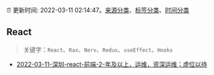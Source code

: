 :alarm_clock: 更新时间: 2022-03-11 02:14:47。[来源分类](../README.md)、[标签分类](../TAGS.md)、[时间分类](../TIMELINE.md)

## React


> 关键字：`React`、`Rax`、`Nerv`、`Redux`、`useEffect`、`Hooks`



- [2022-03-11-深圳-react-前端-2-年及以上，运维，资深运维；虚位以待](https://www.v2ex.com/t/839590) 